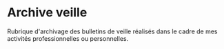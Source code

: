 # Archive veille
Rubrique d'archivage des bulletins de veille réalisés dans le cadre de mes activités professionnelles ou personnelles.
